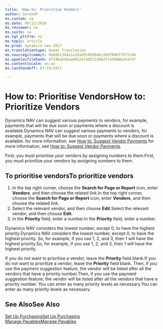 ```yaml
---
title: 'How to: Prioritise Vendors'
author: SorenGP
ms.custom: na
ms.date: 09/22/2016
ms.reviewer: na
ms.suite: na
ms.tgt_pltfrm: na
ms.topic: article
ms.prod: dynamics-nav-2017
ms.translationtype: Human Translation
ms.sourcegitcommit: 6b60b1344a1e18ad91863046110df880f75f7c04
ms.openlocfilehash: df14bab26aa0d52e7ad5215862fcef608ba5a7d7
ms.contentlocale: en-au
ms.lasthandoff: 07/19/2017

---
```


# <a name="how-to-prioritize-vendors"></a><span data-ttu-id="7a192-102">How to: Prioritise Vendors</span><span class="sxs-lookup"><span data-stu-id="7a192-102">How to: Prioritize Vendors</span></span>
<span data-ttu-id="7a192-103">Dynamics NAV can suggest various payments to vendors, for example, payments that will be due soon or payments where a discount is available.</span><span class="sxs-lookup"><span data-stu-id="7a192-103">Dynamics NAV can suggest various payments to vendors, for example, payments that will be due soon or payments where a discount is available.</span></span> <span data-ttu-id="7a192-104">for more information, see [How to: Suggest Vendor Payments](payables-how-suggest-vendor-payments.md).</span><span class="sxs-lookup"><span data-stu-id="7a192-104">for more information, see [How to: Suggest Vendor Payments](payables-how-suggest-vendor-payments.md).</span></span>

<span data-ttu-id="7a192-105">First, you must prioritise your vendors by assigning numbers to them.</span><span class="sxs-lookup"><span data-stu-id="7a192-105">First, you must prioritize your vendors by assigning numbers to them.</span></span>

## <a name="to-prioritize-vendors"></a><span data-ttu-id="7a192-106">To prioritise vendors</span><span class="sxs-lookup"><span data-stu-id="7a192-106">To prioritize vendors</span></span>
1. <span data-ttu-id="7a192-107">In the top right corner, choose the **Search for Page or Report** icon, enter **Vendors**, and then choose the related link.</span><span class="sxs-lookup"><span data-stu-id="7a192-107">In the top right corner, choose the **Search for Page or Report** icon, enter **Vendors**, and then choose the related link.</span></span>
2. <span data-ttu-id="7a192-108">Select the relevant vendor, and then choose **Edit**.</span><span class="sxs-lookup"><span data-stu-id="7a192-108">Select the relevant vendor, and then choose **Edit**.</span></span>
3. <span data-ttu-id="7a192-109">In the **Priority** field, enter a number.</span><span class="sxs-lookup"><span data-stu-id="7a192-109">In the **Priority** field, enter a number.</span></span>

<span data-ttu-id="7a192-110">Dynamics NAV considers the lowest number, except 0, to have the highest priority.</span><span class="sxs-lookup"><span data-stu-id="7a192-110">Dynamics NAV considers the lowest number, except 0, to have the highest priority.</span></span> <span data-ttu-id="7a192-111">So, for example, if you use 1, 2, and 3, then 1 will have the highest priority.</span><span class="sxs-lookup"><span data-stu-id="7a192-111">So, for example, if you use 1, 2, and 3, then 1 will have the highest priority.</span></span>

<span data-ttu-id="7a192-112">If you do not want to prioritise a vendor, leave the **Priority** field blank.</span><span class="sxs-lookup"><span data-stu-id="7a192-112">If you do not want to prioritize a vendor, leave the **Priority** field blank.</span></span> <span data-ttu-id="7a192-113">Then, if you use the payment suggestion feature, the vendor will be listed after all the vendors that have a priority number.</span><span class="sxs-lookup"><span data-stu-id="7a192-113">Then, if you use the payment suggestion feature, the vendor will be listed after all the vendors that have a priority number.</span></span> <span data-ttu-id="7a192-114">You can enter as many priority levels as necessary.</span><span class="sxs-lookup"><span data-stu-id="7a192-114">You can enter as many priority levels as necessary.</span></span>

## <a name="see-also"></a><span data-ttu-id="7a192-115">See Also</span><span class="sxs-lookup"><span data-stu-id="7a192-115">See Also</span></span>
[<span data-ttu-id="7a192-116">Set Up Purchasing</span><span class="sxs-lookup"><span data-stu-id="7a192-116">Set Up Purchasing</span></span>](purchasing-setup-purchasing.md)  
[<span data-ttu-id="7a192-117">Manage Payables</span><span class="sxs-lookup"><span data-stu-id="7a192-117">Manage Payables</span></span>](payables-manage-payables.md)

